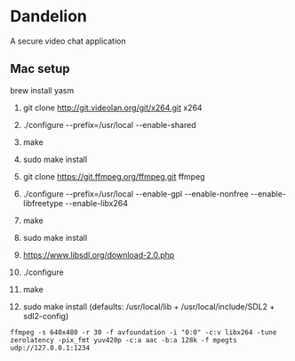 # Dandelion
A secure video chat application

## Mac setup

brew install yasm

1. git clone http://git.videolan.org/git/x264.git x264
2. ./configure --prefix=/usr/local --enable-shared
3. make
4. sudo make install

1. git clone https://git.ffmpeg.org/ffmpeg.git ffmpeg
2. ./configure  --prefix=/usr/local --enable-gpl --enable-nonfree --enable-libfreetype --enable-libx264
3. make
4. sudo make install

1. https://www.libsdl.org/download-2.0.php
2. ./configure
3. make
4. sudo make install (defaults: /usr/local/lib + /usr/local/include/SDL2 + sdl2-config)

```
ffmpeg -s 640x480 -r 30 -f avfoundation -i "0:0" -c:v libx264 -tune zerolatency -pix_fmt yuv420p -c:a aac -b:a 128k -f mpegts udp://127.0.0.1:1234
```
